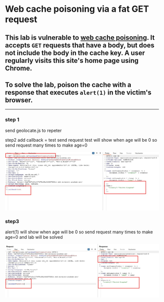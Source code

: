 # Web cache poisoning via a fat GET request

## This lab is vulnerable to [web cache poisoning](https://portswigger.net/web-security/web-cache-poisoning). It accepts `GET` requests that have a body, but does not include the body in the cache key. A user regularly visits this site's home page using Chrome.

## To solve the lab, poison the cache with a response that executes `alert(1)` in the victim's browser.

---

### step 1

send geolocate.js to repeter

step2
add callback = test
send request
test will show when age will be 0
so send request many times to make age=0

![screenshot](images/lab8_add_callback_with_test.jpg)

### step3

alert(1) will show when age will be 0
so send request many times to make age=0
and lab will be solved

![screenshot](images/lab8_add_callback_with_alert.jpg)
